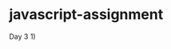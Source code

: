 # javascript-assignment
Day 3
1)

﻿<html>
    <body>
        <script type="text/javascript" src="console.js">


        </script>
    </body>
</html>
2)
﻿<html>
    <body>
        <script type="text/javascript" src="var_let_const.js">


        </script>
    </body>
</html>
3)
﻿<html>
    <body>
        <script type="text/javascript" src="var_let_const.js">


        </script>
    </body>
</html>
